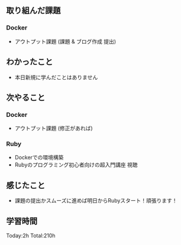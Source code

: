 ## 取り組んだ課題
### Docker
- アウトプット課題 (課題 & ブログ作成 提出)
## わかったこと
- 本日新規に学んだことはありません
## 次やること
### Docker
- アウトプット課題 (修正があれば)
### Ruby
- Dockerでの環境構築
- Rubyのプログラミング初心者向けの超入門講座 視聴
## 感じたこと
- 課題の提出かスムーズに進めば明日からRubyスタート！頑張ります！
## 学習時間
Today:2h Total:210h

